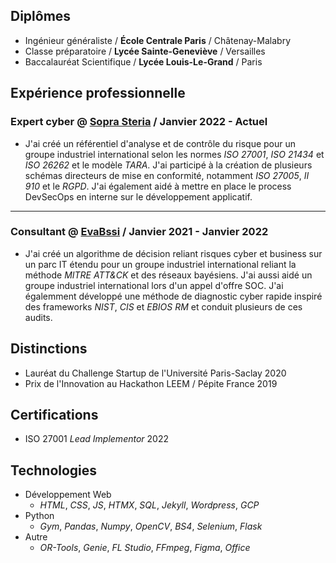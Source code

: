 ## Diplômes

- Ingénieur généraliste / **École Centrale Paris** / Châtenay-Malabry
- Classe préparatoire / **Lycée Sainte-Geneviève** / Versailles 
- Baccalauréat Scientifique / **Lycée Louis-Le-Grand** / Paris

## Expérience professionnelle

### Expert cyber @ [Sopra Steria](https://www.soprasteria.fr/) / Janvier 2022 - Actuel

- J'ai créé un référentiel d'analyse et de contrôle du risque pour un groupe industriel international selon les normes *ISO 27001*, *ISO 21434* et *ISO 26262* et le modèle *TARA*. J'ai participé à la création de plusieurs schémas directeurs de mise en conformité, notamment *ISO 27005*, *II 910* et le *RGPD*. J'ai également aidé à mettre en place le process DevSecOps en interne sur le développement applicatif.

---

### Consultant @ [EvaBssi](https://evabssi.com) / Janvier 2021 - Janvier 2022

- J'ai créé un algorithme de décision reliant risques cyber et business sur un parc IT étendu pour un groupe industriel international reliant la méthode *MITRE ATT&CK* et des réseaux bayésiens. J'ai aussi aidé un groupe industriel international lors d'un appel d'offre SOC. J'ai égalemment développé une méthode de diagnostic cyber rapide inspiré des frameworks *NIST*, *CIS* et *EBIOS RM* et conduit plusieurs de ces audits.

## Distinctions

- Lauréat du Challenge Startup de l'Université Paris-Saclay 2020
- Prix de l'Innovation au Hackathon LEEM / Pépite France 2019

## Certifications

- ISO 27001 *Lead Implementor* 2022

## Technologies

- Développement Web
    - *HTML*, *CSS*, *JS*, *HTMX*, *SQL*, *Jekyll*, *Wordpress*, *GCP*
- Python
    - *Gym*, *Pandas*, *Numpy*, *OpenCV*, *BS4*, *Selenium*, *Flask*
- Autre
    - *OR-Tools*, *Genie*, *FL Studio*, *FFmpeg*, *Figma*, *Office*

